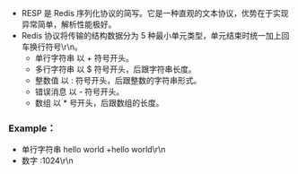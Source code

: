 - RESP 是 Redis 序列化协议的简写。它是一种直观的文本协议，优势在于实现异常简单，解析性能极好。
- Redis 协议将传输的结构数据分为 5 种最小单元类型，单元结束时统一加上回车换行符号\r\n。
    - 单行字符串 以 + 符号开头。
    - 多行字符串 以 $ 符号开头，后跟字符串长度。
    - 整数值 以 : 符号开头，后跟整数的字符串形式。
    - 错误消息 以 - 符号开头。
    - 数组 以 * 号开头，后跟数组的长度。
### Example：
- 单行字符串 hello world +hello world\r\n 
- 数字 :1024\r\n
